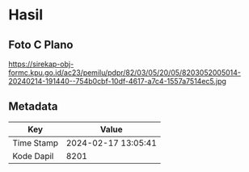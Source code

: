 # Hasil

## Foto C Plano

https://sirekap-obj-formc.kpu.go.id/ac23/pemilu/pdpr/82/03/05/20/05/8203052005014-20240214-191440--754b0cbf-10df-4617-a7c4-1557a7514ec5.jpg


## Metadata

| Key        | Value               |
| ---------- | ------------------- |
| Time Stamp | 2024-02-17 13:05:41 |
| Kode Dapil | 8201                |



